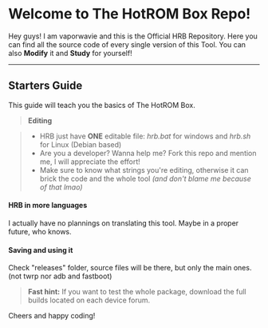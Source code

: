 Welcome to The HotROM Box Repo!
===================


Hey guys! I am vaporwavie and this is the Official HRB Repository. Here you can find all the source code of every single version of this Tool. You can also **Modify** it and **Study** for yourself! 

----------


Starters Guide
-------------

This guide will teach you the basics of The HotROM Box.

> **Editing**

> - HRB just have **ONE** editable file: *hrb.bat* for windows and *hrb.sh* for Linux (Debian based)
> - Are you a developer? Wanna help me? Fork this repo and mention me, I will appreciate the effort!
> - Make sure to know what strings you're editing, otherwise it can brick the code and the whole tool *(and don't blame me because of that lmao)*

#### <i class="icon-pencil"></i> HRB in more languages

I actually have no plannings on translating this tool. Maybe in a proper future, who knows.

#### <i class="icon-hdd"></i> Saving and using it

Check "releases" folder, source files will be there, but only the main ones. (not twrp nor adb and fastboot)

> **Fast hint:** If you want to test the whole package, download the full builds located on each device forum. 

Cheers and happy coding!
